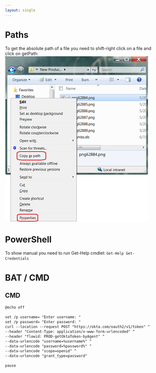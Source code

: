 ```yaml
---
layout: single
---
```


# Paths
To get the absolute path of a file you need to shift-right click on a file and click on getPath:
![](getPathOfAFile.png)


# PowerShell
To show manual you need to run Get-Help cmdlet: ```Get-Help Get-Credentials```

# BAT / CMD

## CMD
```
@echo off

set /p username= "Enter username: "
set /p password= "Enter password: "
curl --location --request POST "https://okta.com/oauth2/v1/token" ^
--header "Content-Type: application/x-www-form-urlencoded" ^
--header "flowid: PROD-getOktaToken-byAgent" ^
--data-urlencode "username=%username%" ^
--data-urlencode "password=%password%" ^
--data-urlencode "scope=openid" ^
--data-urlencode "grant_type=password"

pause

```